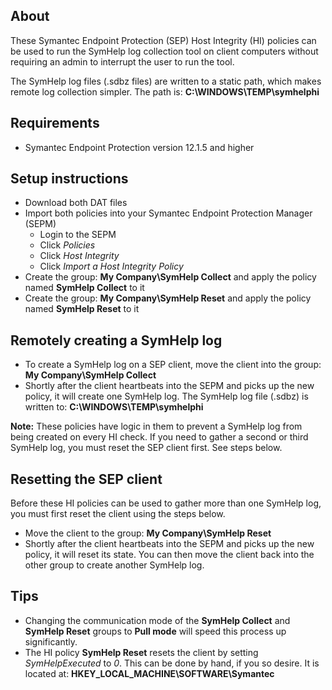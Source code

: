 ## About
These Symantec Endpoint Protection (SEP) Host Integrity (HI) policies can be used to run the SymHelp log collection tool on client computers without requiring an admin to interrupt the user to run the tool.

The SymHelp log files (.sdbz files) are written to a static path, which makes remote log collection simpler. The path is: **C:\WINDOWS\TEMP\symhelphi**

##  Requirements
- Symantec Endpoint Protection version 12.1.5 and higher

##  Setup instructions
- Download both DAT files
- Import both policies into your Symantec Endpoint Protection Manager (SEPM)
    - Login to the SEPM
    - Click *Policies*
    - Click *Host Integrity*
    - Click *Import a Host Integrity Policy*
- Create the group: **My Company\SymHelp Collect** and apply the policy named **SymHelp Collect** to it
- Create the group: **My Company\SymHelp Reset** and apply the policy named **SymHelp Reset** to it

##  Remotely creating a SymHelp log
- To create a SymHelp log on a SEP client, move the client into the group: **My Company\SymHelp Collect**
- Shortly after the client heartbeats into the SEPM and picks up the new policy, it will create one SymHelp log. The SymHelp log file (.sdbz) is written to: **C:\WINDOWS\TEMP\symhelphi**

**Note:** These policies have logic in them to prevent a SymHelp log from being created on every HI check. If you need to gather a second or third SymHelp log, you must reset the SEP client first. See steps below.

##  Resetting the SEP client
Before these HI policies can be used to gather more than one SymHelp log, you must first reset the client using the steps below.

- Move the client to the group: **My Company\SymHelp Reset**
- Shortly after the client heartbeats into the SEPM and picks up the new policy, it will reset its state. You can then move the client back into the other group to create another SymHelp log.

##  Tips
- Changing the communication mode of the **SymHelp Collect** and **SymHelp Reset** groups to **Pull mode** will speed this process up significantly.
- The HI policy **SymHelp Reset** resets the client by setting *SymHelpExecuted* to *0*. This can be done by hand, if you so desire. It is located at: **HKEY_LOCAL_MACHINE\SOFTWARE\Symantec**
